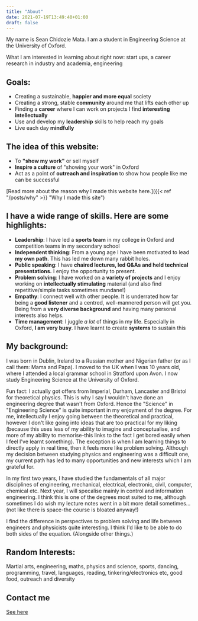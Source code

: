 ```yaml
---
title: "About"
date: 2021-07-19T13:49:40+01:00
draft: false
---
```

My name is Sean Chidozie Mata. I am a student in Engineering Science at the University of Oxford. 

What I am interested in learning about right now: start ups, a career research in industry and academia, engineering

## Goals:
* Creating a sustainable, **happier and more equal** society
* Creating a strong, stable **community** around me that lifts each other up
* Finding a **career** where I can work on projects I find **interesting intellectually**
* Use and develop my **leadership** skills to help reach my goals
* Live each day **mindfully**

## The idea of this website:
* To **"show my work"** or sell myself
* **Inspire a culture** of "showing your work" in Oxford
* Act as a point of **outreach and inspiration** to show how people like me can be successful

[Read more about the reason why I made this website here.]({{< ref "/posts/why" >}} "Why I made this site")
<!--
Inspire people to build more successful lives
-->

## I have a wide range of skills. Here are some highlights:
* **Leadership**: I have led a **sports team** in my college in Oxford and competition teams in my secondary school
* **Independent thinking**: From a young age I have been motivated to lead **my own path**. This has led me down many rabbit holes.
* **Public speaking**: I have **chaired lectures, led Q&As and held technical presentations.** I enjoy the opportunity to present.
* **Problem solving**: I have worked on a **variety of projects** and I enjoy working on **intellectually stimulating** material (and also find repetitive/simple tasks sometimes mundane!)
* **Empathy**: I connect well with other people. It is underrated how far being a **good listener** and a centred, well-mannered person will get you. Being from a **very diverse background** and having many personal interests also helps.
* **Time management**: I juggle *a lot* of things in my life. Especially in Oxford, **I am very busy**. I have learnt to create **systems** to sustain this

## My background:

I was born in Dublin, Ireland to a Russian mother and Nigerian father (or as I call them: Mama and Papa). I moved to the UK when I was 10 years old, where I attended a local grammar school in Stratford upon Avon. I now study Engineering Science at the University of Oxford. 

Fun fact: I actually got offers from Imperial, Durham, Lancaster and Bristol for theoretical physics. This is why I say I wouldn't have done an engineering degree that wasn't from Oxford. Hence the "Science" in "Engineering Science" is quite important in my enjoyment of the degree. For me, intellectually I enjoy going between the theoretical and practical, however I don't like going into ideas that are too practical for my liking (because this uses less of my ability to imagine and conceptualise, and more of my ability to memorise-this links to the fact I get bored easily when I feel I've learnt something). The exception is when I am learning things to directly apply in real time, then it feels more like problem solving. Although my decision between studying physics and engineering was a difficult one, my current path has led to many opportunities and new interests which I am grateful for. 

In my first two years, I have studied the fundamentals of all major disciplines of engineering, mechanical, electrical, electronic, civil, computer, chemical etc. Next year, I will specalise mainly in control and information engineering. I think this is one of the degrees most suited to me, although sometimes I do wish my lecture notes went in a bit more detail sometimes...(not like there is space-the course is bloated anyway!)

I find the difference in perspectives to problem solving and life between engineers and physicists quite interesting. I think I'd like to be able to do both sides of the equation. (Alongside other things.)

## Random Interests:
Martial arts, engineering, maths, physics and science, sports, dancing, programming, travel, languages, reading, tinkering/electronics etc, good food, outreach and diversity

## Contact me
[See here](/contact)
